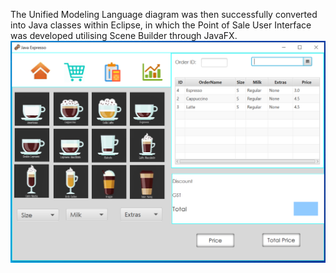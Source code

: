 The Unified Modeling Language diagram was then successfully converted into Java classes within Eclipse, in which the Point of Sale User Interface was developed utilising Scene Builder through JavaFX.
![alt text](https://github.com/SesRiya/Point-Of-Sale/blob/master/pos.PNG?raw=true)
